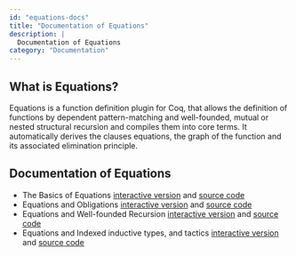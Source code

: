```yaml
---
id: "equations-docs"
title: "Documentation of Equations"
description: |
  Documentation of Equations
category: "Documentation"
---
```


## What is Equations? 

Equations is a function definition plugin for Coq, that allows the
definition of functions by dependent pattern-matching and well-founded,
mutual or nested structural recursion and compiles them into core
terms. It automatically derives the clauses equations, the graph of the
function and its associated elimination principle.

## Documentation of Equations

-   The Basics of Equations [interactive
    version](https://rocq-prover.org/platform-docs/Tutorial_Equations_basics.html)
    and [source
    code](https://rocq-prover.org/platform-docs/Tutorial_Equations_basics.v)
-   Equations and Obligations [interactive
    version](https://rocq-prover.org/platform-docs/Tutorial_Equations_Obligations.html)
    and [source
    code](https://rocq-prover.org/platform-docs/Tutorial_Equations_Obligations.v)
-   Equations and Well-founded Recursion [interactive
    version](https://rocq-prover.org/platform-docs/Tutorial_Equations_wf.html)
    and [source
    code](https://rocq-prover.org/platform-docs/Tutorial_Equations_wf.v)
-   Equations and Indexed inductive types, and tactics [interactive
    version](https://rocq-prover.org/platform-docs/Tutorial_Equations_indexed.html)
    and [source
    code](https://rocq-prover.org/platform-docs/Tutorial_Equations_indexed.v)
